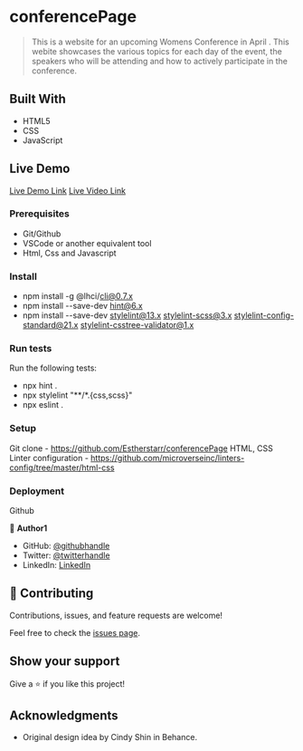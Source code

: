# conferencePage

> This is a website for an upcoming Womens Conference in April . This webite showcases the various topics for each day of the event, the speakers who will be attending and how to actively participate in the conference.

## Built With

- HTML5
- CSS
- JavaScript

## Live Demo  

[Live Demo Link](https://estherstarr.github.io/conferencePage/)
[Live Video Link](https://www.loom.com/share/eff42c9ae1b04f2cb7e9c2534e3a785c)


### Prerequisites

- Git/Github
- VSCode or another equivalent tool
- Html, Css and Javascript

### Install

- npm install -g @lhci/cli@0.7.x
- npm install --save-dev hint@6.x
-  npm install --save-dev stylelint@13.x stylelint-scss@3.x stylelint-config-standard@21.x stylelint-csstree-validator@1.x

### Run tests

Run the following tests:

- npx hint .
- npx stylelint "**/*.{css,scss}"
- npx eslint .


### Setup
Git clone - https://github.com/Estherstarr/conferencePage
HTML, CSS Linter configuration - https://github.com/microverseinc/linters-config/tree/master/html-css

### Deployment
Github


👤 **Author1**

- GitHub: [@githubhandle](https://github.com/estherstarr)
- Twitter: [@twitterhandle](https://twitter.com/anibeEsther)
- LinkedIn: [LinkedIn](https://linkedin.com/in/onwuanibeonome)

## 🤝 Contributing

Contributions, issues, and feature requests are welcome!

Feel free to check the [issues page](../../issues/).

## Show your support

Give a ⭐️ if you like this project!

## Acknowledgments

- Original design idea by Cindy Shin in Behance.
